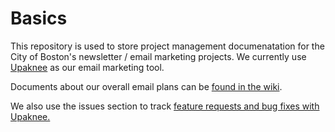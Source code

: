 # Basics
This repository is used to store project management documenatation for the City of Boston's newsletter / email marketing projects. We currently use [Upaknee](http://www.upaknee.com/) as our email marketing tool.

Documents about our overall email plans can be [found in the wiki](https://github.com/CityOfBoston/upaknee/wiki).

We also use the issues section to track [feature requests and bug fixes with Upaknee.](https://github.com/CityOfBoston/upaknee/projects/1)
